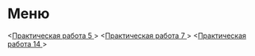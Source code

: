 #  Меню
<[Практическая работа 5 ](https://github.com/caidzitcu/mdc0103/blob/master/pr5/5.md)    >
<[Практическая работа 7 ](https://github.com/caidzitcu/mdc0103/blob/master/pr7/7.md )   >
<[Практическая работа 14 ](https://github.com/caidzitcu/mdc0103/blob/master/pr14/14.md ) >

